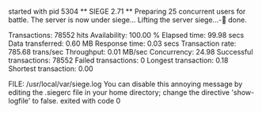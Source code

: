 started with pid 5304
** SIEGE 2.71
** Preparing 25 concurrent users for battle.
The server is now under siege...
Lifting the server siege...-      done.

Transactions:		       78552 hits
Availability:		      100.00 %
Elapsed time:		       99.98 secs
Data transferred:	        0.60 MB
Response time:		        0.03 secs
Transaction rate:	      785.68 trans/sec
Throughput:		        0.01 MB/sec
Concurrency:		       24.98
Successful transactions:       78552
Failed transactions:	           0
Longest transaction:	        0.18
Shortest transaction:	        0.00
 
FILE: /usr/local/var/siege.log
You can disable this annoying message by editing
the .siegerc file in your home directory; change
the directive 'show-logfile' to false.
exited with code 0